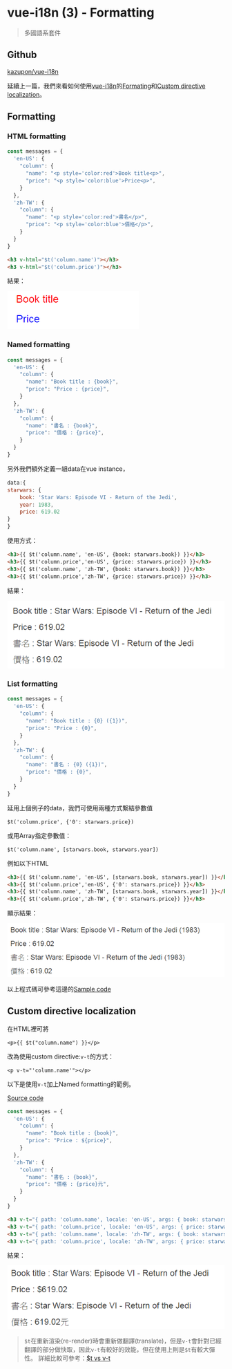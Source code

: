 # vue-i18n (3) - Formatting

> 多國語系套件


## Github

[kazupon/vue-i18n](https://github.com/kazupon/vue-i18n)


延續上一篇，我們來看如何使用[vue-i18n](https://github.com/kazupon/vue-i18n)的[Formating](http://kazupon.github.io/vue-i18n/guide/formatting.html#html-formatting)和[Custom directive localization](http://kazupon.github.io/vue-i18n/guide/directive.html#object-syntax)。


## Formatting


### HTML formatting

```javascript
const messages = {
  'en-US': {
    "column": {
      "name": "<p style='color:red'>Book title<p>",
      "price": "<p style='color:blue'>Price<p>",
    }
  },
  'zh-TW': {
    "column": {
      "name": "<p style='color:red'>書名</p>",
      "price": "<p style='color:blue'>價格</p>",
    }
  }
}
```

```html
<h3 v-html="$t('column.name')"></h3>
<h3 v-html="$t('column.price')"></h3>
```

結果：

![](assets/001.png)



### Named formatting

```javascript
const messages = {
  'en-US': {
    "column": {
      "name": "Book title : {book}",
      "price": "Price : {price}",
    }
  },
  'zh-TW': {
    "column": {
      "name": "書名 : {book}",
      "price": "價格 : {price}",
    }
  }
}
```

另外我們額外定義一組data在vue instance，

```javascript
data:{
starwars: { 
    book: 'Star Wars: Episode VI - Return of the Jedi',
    year: 1983,
    price: 619.02
}
}
```

使用方式：

```html
<h3>{{ $t('column.name', 'en-US', {book: starwars.book}) }}</h3>
<h3>{{ $t('column.price','en-US', {price: starwars.price}) }}</h3>
<h3>{{ $t('column.name', 'zh-TW', {book: starwars.book}) }}</h3>
<h3>{{ $t('column.price','zh-TW', {price: starwars.price}) }}</h3>
```

結果：

![](assets/002.png)



### List formatting

```javascript
const messages = {
  'en-US': {
    "column": {
      "name": "Book title : {0} ({1})",
      "price": "Price : {0}",
    }
  },
  'zh-TW': {
    "column": {
      "name": "書名 : {0} ({1})",
      "price": "價格 : {0}",
    }
  }
}
```

延用上個例子的data，我們可使用兩種方式繫結參數值

```
$t('column.price', {'0': starwars.price})
```

或用Array指定參數值：

```
$t('column.name', [starwars.book, starwars.year])
```

例如以下HTML
```html
<h3>{{ $t('column.name', 'en-US', [starwars.book, starwars.year]) }}</h3>
<h3>{{ $t('column.price','en-US', {'0': starwars.price}) }}</h3>
<h3>{{ $t('column.name', 'zh-TW', [starwars.book, starwars.year]) }}</h3>
<h3>{{ $t('column.price','zh-TW', {'0': starwars.price}) }}</h3> 
```

顯示結果：

![](assets/003.png)



以上程式碼可參考這邊的[Sample code](https://github.com/KarateJB/eBooks/tree/master/Vue.js/06.%20vue-i18n%20(3)/sample%20code/formatting)




## Custom directive localization

在HTML裡可將
```
<p>{{ $t("column.name") }}</p>
```
改為使用custom directive:`v-t`的方式：
```
<p v-t="'column.name'"></p>
```


以下是使用`v-t`加上Named formatting的範例。

[Source code](https://github.com/KarateJB/eBooks/tree/master/Vue.js/06.%20vue-i18n%20(3)/sample%20code/v-t)

```javascript
const messages = {
  'en-US': {
    "column": {
      "name": "Book title : {book}",
      "price": "Price : ${price}",
    }
  },
  'zh-TW': {
    "column": {
      "name": "書名 : {book}",
      "price": "價格 : {price}元",
    }
  }
}
```

```html
<h3 v-t="{ path: 'column.name', locale: 'en-US', args: { book: starwars.book } }"></h3>
<h3 v-t="{ path: 'column.price', locale: 'en-US', args: { price: starwars.price } }"></h3>
<h3 v-t="{ path: 'column.name', locale: 'zh-TW', args: { book: starwars.book } }"></h3>
<h3 v-t="{ path: 'column.price', locale: 'zh-TW', args: { price: starwars.price } }"></h3>
```

結果：

![](assets/004.png)


> `$t`在重新渲染(re-render)時會重新做翻譯(translate)，但是`v-t`會針對已經翻譯的部分做快取，因此`v-t`有較好的效能，但在使用上則是`$t`有較大彈性。 詳細比較可參考：[$t vs v-t](http://kazupon.github.io/vue-i18n/guide/directive.html#t-vs-v-t)



